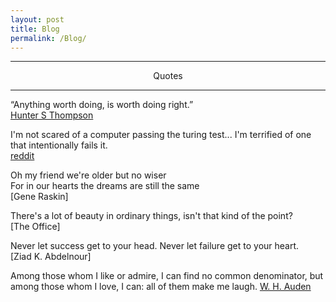 ```yaml
---
layout: post
title: Blog
permalink: /Blog/	
---
```



---
<p dir="ltr" align="center">
Quotes
  </p>

---

“Anything worth doing, is worth doing right.”<br>
[Hunter S Thompson](https://www.goodreads.com/quotes/76425-anything-worth-doing-is-worth-doing-right)

I'm not scared of a computer passing the turing test... I'm terrified of one that intentionally fails it.<br>
[reddit](https://www.reddit.com/comments/519sv7)

Oh my friend we're older but no wiser <br />
For in our hearts the dreams are still the same <br />
[Gene Raskin]

There's a lot of beauty in ordinary things, isn't that kind of the point? <br />
[The Office]

Never let success get to your head. Never let failure get to your heart.<br />
[Ziad K. Abdelnour]

Among those whom I like or admire, I can find no common denominator, but among those whom I love, I can: all of them make me laugh.
[W. H. Auden](https://en.wikipedia.org/wiki/W._H._Auden)
